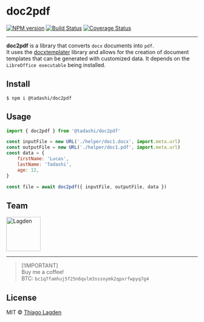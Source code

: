 # doc2pdf

[![NPM version][npm-img]][npm] [![Build Status][ci-img]][ci] [![Coverage Status][coveralls-img]][coveralls]

[npm-img]: https://img.shields.io/npm/v/@tadashi/doc2pdf.svg
[npm]: https://www.npmjs.com/package/@tadashi/doc2pdf
[ci-img]: https://github.com/lagden/doc2pdf/actions/workflows/nodejs.yml/badge.svg
[ci]: https://github.com/lagden/doc2pdf/actions/workflows/nodejs.yml
[coveralls-img]: https://coveralls.io/repos/github/lagden/doc2pdf/badge.svg?branch=main
[coveralls]: https://coveralls.io/github/lagden/doc2pdf?branch=main

---

**doc2pdf** is a library that converts `docx` documents into `pdf`.\
It uses the [docxtemplater](https://docxtemplater.com/docs/tag-types/) library and allows for the creation of document templates that can be generated with
customized data. It depends on the `LibreOffice executable` being installed.

## Install

```
$ npm i @tadashi/doc2pdf
```

## Usage

```js
import { doc2pdf } from '@tadashi/doc2pdf'

const inputFile = new URL('./helper/doc1.docx', import.meta.url)
const outputFile = new URL('./helper/doc1.pdf', import.meta.url)
const data = {
	firstName: 'Lucas',
	lastName: 'Tadashi',
	age: 12,
}

const file = await doc2pdf({ inputFile, outputFile, data })
```

## Team

[<img src="https://avatars.githubusercontent.com/u/130963?s=390" alt="Lagden" width="90">](https://github.com/lagden)

---

> [!IMPORTANT]\
> Buy me a coffee!\
> BTC: `bc1q7famhuj5f25n6qvlm3sssnymk2qpxrfwpyq7g4`

## License

MIT © [Thiago Lagden](https://github.com/lagden)
